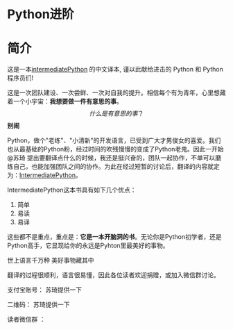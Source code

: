 Python进阶 
=======

# 简介
这是一本[intermediatePython](https://github.com/yasoob/intermediatePython) 的中文译本, 谨以此献给进击的 Python 和 Python 程序员们!

这是一次团队建设、一次尝鲜、一次对自我的提升。相信每个有为青年，心里想藏着一个小宇宙：**我想要做一件有意思的事**。$$什么是有意思的事？$$ **别闹**

Python，做个"老练"、"小清新"的开发语言，已受到广大才男俊女的喜爱。我们也从最基础的Python粉，经过时间的吹残慢慢的变成了Python老鬼。因此一开始 @苏琦 提出要翻译点什么的时候，我还是挺兴奋的，团队一起协作，不单可以磨练自己，也能加强团队之间的协作。为此在经过短暂的讨论后，翻译的内容就定为：[IntermediatePython](https://github.com/yasoob/intermediatePython)。

IntermediatePython这本书具有如下几个优点：

1. 简单
2. 易读
3. 易译

这些都不是重点，重点是：**它是一本开脑洞的书**。无论你是Python初学者，还是Python高手，它显现给你的永远是Pyhton里最美好的事物。

> 
世上语言千万种
美好事物藏其中

翻译的过程很顺利，语言很易懂，因此各位读者欢迎捐赠，或加入微信群讨论。

支付宝账号：
苏琦提供一下

二维码：
苏琦提供一下

读者微信群 ：
